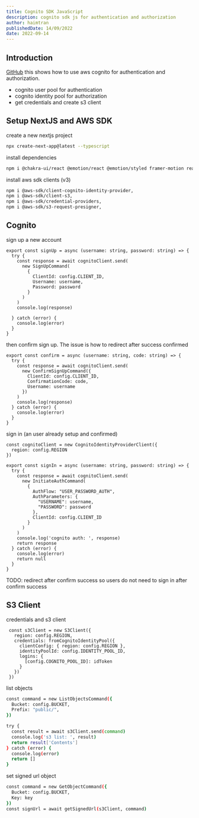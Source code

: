 ```yaml
---
title: Cognito SDK JavaScript 
description: cognito sdk js for authentication and authorization 
author: haimtran
publishedDate: 14/09/2022
date: 2022-09-14
---
```


## Introduction 
[GitHub](https://github.com/entest-hai/cognito-sdk-js) this shows how to use aws cognito for authentication and authorization. 
- cognito user pool for authentication
- cognito identity pool for authorization
- get credentials and create s3 client 


## Setup NextJS and AWS SDK 
create a new nextjs project 

```bash 
npx create-next-app@latest --typescript
```

install dependencies 
```bash
npm i @chakra-ui/react @emotion/react @emotion/styled framer-motion react-icons @chakra-ui/icons
```

install aws sdk clients (v3)

```bash
npm i @aws-sdk/client-cognito-identity-provider,
npm i @aws-sdk/client-s3,
npm i @aws-sdk/credential-providers,
npm i @aws-sdk/s3-request-presigner,
```

## Cognito 
sign up a new account 
```tsx
export const signUp = async (username: string, password: string) => {
  try {
    const response = await cognitoClient.send(
      new SignUpCommand(
        {
          ClientId: config.CLIENT_ID,
          Username: username,
          Password: password
        }
      )
    )
    console.log(response)

  } catch (error) {
    console.log(error)
  }
}
```

then confirm sign up. The issue is how to redirect after success confirmed
```tsx
export const confirm = async (username: string, code: string) => {
  try {
    const response = await cognitoClient.send(
      new ConfirmSignUpCommand({
        ClientId: config.CLIENT_ID,
        ConfirmationCode: code,
        Username: username
      })
    )
    console.log(response)
  } catch (error) {
    console.log(error)
  }
}
```

sign in (an user already setup and confirmed)
```tsx
const cognitoClient = new CognitoIdentityProviderClient({
  region: config.REGION
})

export const signIn = async (username: string, password: string) => {
  try {
    const response = await cognitoClient.send(
      new InitiateAuthCommand(
        {
          AuthFlow: "USER_PASSWORD_AUTH",
          AuthParameters: {
            "USERNAME": username,
            "PASSWORD": password
          },
          ClientId: config.CLIENT_ID
        }
      )
    )
    console.log('cognito auth: ', response)
    return response
  } catch (error) {
    console.log(error)
    return null
  }
}
```


TODO: redirect after confirm success so users do not need to sign in after confirm success

## S3 Client 
credentials and s3 client 
```tsx
 const s3Client = new S3Client({
   region: config.REGION,
   credentials: fromCognitoIdentityPool({
     clientConfig: { region: config.REGION },
     identityPoolId: config.IDENTITY_POOL_ID,
     logins: {
       [config.COGNITO_POOL_ID]: idToken
     }
   })
 })
```

list objects 
```bash 
const command = new ListObjectsCommand({
  Bucket: config.BUCKET,
  Prefix: "public/",
})

try {
  const result = await s3Client.send(command)
  console.log('s3 list: ', result)
  return result['Contents']
} catch (error) {
  console.log(error)
  return []
}
```

set signed url object 
```bash 
const command = new GetObjectCommand({
  Bucket: config.BUCKET,
  Key: key
})
const signUrl = await getSignedUrl(s3Client, command)
```


